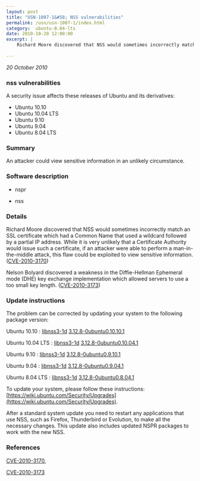 ```yaml
---
layout: post
title: "USN-1007-1&#58; NSS vulnerabilities"
permalink: /usn/usn-1007-1/index.html
category:  ubuntu-8.04-lts
date: 2010-10-20 12:00:00
excerpt: |
    Richard Moore discovered that NSS would sometimes incorrectly match an SSL certificate which had a Common Name that used a wildcard followed by a partial IP address. While it is very unlikely that a Certificate Authority would issue such a certificate, if an attacker were able to perform a man-in-the-middle attack, this flaw could be exploited to view sensitive information. ([CVE-2010-3170](http://people.ubuntu.com/~ubuntu-security/cve/CVE-2010-3170))
    
--- 
```

 
 

*20 October 2010*

### nss vulnerabilities

A security issue affects these releases of Ubuntu and its derivatives:

* Ubuntu 10.10
* Ubuntu 10.04 LTS
* Ubuntu 9.10
* Ubuntu 9.04
* Ubuntu 8.04 LTS

### Summary

An attacker could view sensitive information in an unlikely circumstance. 

### Software description

* nspr 

* nss 

### Details

Richard Moore discovered that NSS would sometimes incorrectly match an SSL certificate which had a Common Name that used a wildcard followed by a partial IP address. While it is very unlikely that a Certificate Authority would issue such a certificate, if an attacker were able to perform a man-in-the-middle attack, this flaw could be exploited to view sensitive information. ([CVE-2010-3170](http://people.ubuntu.com/~ubuntu-security/cve/CVE-2010-3170))

Nelson Bolyard discovered a weakness in the Diffie-Hellman Ephemeral mode (DHE) key exchange implementation which allowed servers to use a too small key length. ([CVE-2010-3173](http://people.ubuntu.com/~ubuntu-security/cve/CVE-2010-3173)) 

### Update instructions

The problem can be corrected by updating your system to the following package version:

Ubuntu 10.10
 : [libnss3-1d](https://launchpad.net/ubuntu/+source/nss) <span> [3.12.8-0ubuntu0.10.10.1](https://launchpad.net/ubuntu/+source/nss/3.12.8-0ubuntu0.10.10.1) </span> 

Ubuntu 10.04 LTS
 : [libnss3-1d](https://launchpad.net/ubuntu/+source/nss) <span> [3.12.8-0ubuntu0.10.04.1](https://launchpad.net/ubuntu/+source/nss/3.12.8-0ubuntu0.10.04.1) </span> 

Ubuntu 9.10
 : [libnss3-1d](https://launchpad.net/ubuntu/+source/nss) <span> [3.12.8-0ubuntu0.9.10.1](https://launchpad.net/ubuntu/+source/nss/3.12.8-0ubuntu0.9.10.1) </span> 

Ubuntu 9.04
 : [libnss3-1d](https://launchpad.net/ubuntu/+source/nss) <span> [3.12.8-0ubuntu0.9.04.1](https://launchpad.net/ubuntu/+source/nss/3.12.8-0ubuntu0.9.04.1) </span> 

Ubuntu 8.04 LTS
 : [libnss3-1d](https://launchpad.net/ubuntu/+source/nss) <span> [3.12.8-0ubuntu0.8.04.1](https://launchpad.net/ubuntu/+source/nss/3.12.8-0ubuntu0.8.04.1) </span> 

To update your system, please follow these instructions: [https://wiki.ubuntu.com/Security/Upgrades](https://wiki.ubuntu.com/Security/Upgrades).

After a standard system update you need to restart any applications that use NSS, such as Firefox, Thunderbird or Evolution, to make all the necessary changes. This update also includes updated NSPR packages to work with the new NSS. 

### References

 
 [CVE-2010-3170](http://people.ubuntu.com/~ubuntu-security/cve/CVE-2010-3170), 

 [CVE-2010-3173](http://people.ubuntu.com/~ubuntu-security/cve/CVE-2010-3173)
 


